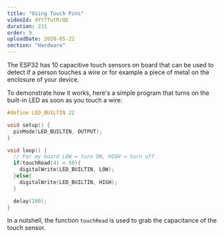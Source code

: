 ```yaml
---
title: "Using Touch Pins"
videoId: 4YY7TutRrQE
duration: 231
order: 9
uploadDate: 2020-05-22
section: "Hardware"
---
```


The ESP32 has 10 capacitive touch sensors on board that can be used to detect if a person touches a wire or for example a piece of metal on the enclosure of your device.

To demonstrate how it works, here's a simple program that turns on the built-in LED as soon as you touch a wire:

```cpp
#define LED_BUILTIN 22

void setup() {
  pinMode(LED_BUILTIN, OUTPUT);
}

void loop() {
  // For my board LOW = turn ON, HIGH = turn off
  if(touchRead(4) < 50){
    digitalWrite(LED_BUILTIN, LOW);
  }else{
    digitalWrite(LED_BUILTIN, HIGH);
  }

  delay(100);
}
```

In a nutshell, the function `touchRead` is used to grab the capacitance of the touch sensor.